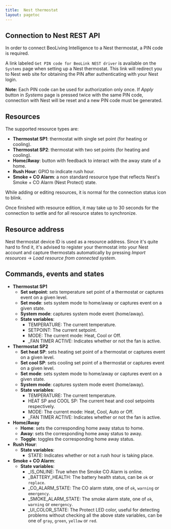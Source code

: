 ```yaml
---
title:  Nest thermostat
layout: pagetoc
---
```


Connection to Nest REST API
--------------------------------------

In order to connect BeoLiving Intelligence to a Nest thermostat, a PIN code
is required.

A link labeled `Get PIN code for BeoLink NEST driver` is available on
the `Systems` page when setting up a Nest thermostat. This link will
redirect you to Nest web site for obtaining the PIN after
authenticating with your Nest login.

**Note:** Each PIN code can be used for authorization only once. If
*Apply* button in *Systems* page is pressed twice with the same PIN
code, connection with Nest will be reset and a new PIN code must be
generated.

Resources
--------------------

The supported resource types are:

 + **Thermostat SP1**: thermostat with single set point (for heating or cooling).
 + **Thermostat SP2**: thermostat with two set points (for heating and cooling).
 + **Home/Away**: button with feedback to interact with the away state of a home.
 + **Rush Hour**: GPIO to indicate rush hour.
 + **Smoke + CO Alarm**: a non standard resource type that reflects Nest's Smoke + CO Alarm (Nest Protect) state.

While adding or editing resources, it is normal for the connection
status icon to blink.

Once finished with resource edition, it may take up to 30 seconds for
the connection to settle and for all resource states to synchronize.

Resource address
-----------------------

Nest thermostat device ID is used as a resource address. Since it's
quite hard to find it, it's advised to register your thermostat into
your Nest account and capture thermostats automatically by pressing
*Import resources* → *Load resource from connected system*.

Commands, events and states
-----------------
 + **Thermostat SP1**
   - **Set setpoint**: sets temperature set point of a thermostat or captures event on a given level.
   - **Set mode**: sets system mode to home/away or captures event on a given state.
   - **System mode**: captures system mode event (home/away).
   - **State variables**:
     + TEMPERATURE: The current temperature.
     + SETPOINT: The current setpoint.
     + MODE: The current mode: Heat, Cool or Off.
     + \_FAN TIMER ACTIVE: Indicates whether or not the fan is active.
 + **Thermostat SP2**
   - **Set heat SP**: sets heating set point of a thermostat or captures event on a given level.
   - **Set cool SP**: sets cooling set point of a thermostat or captures event on a given level.
   - **Set mode**: sets system mode to home/away or captures event on a given state.
   - **System mode**: captures system mode event (home/away).
   - **State variables**:
     + TEMPERATURE: The current temperature.
     + HEAT SP and COOL SP: The current heat and cool setpoints respectively.
     + MODE: The current mode: Heat, Cool, Auto or Off.
     + \_FAN TIMER ACTIVE: Indicates whether or not the fan is active.
 + **Home/Away**
   - **Home**: sets the corresponding home away status to home.
   - **Away**: sets the corresponding home away status to away.
   - **Toggle**: toggles the corresponding home away status.
 + **Rush Hour**:
   - **State variables**:
     + STATE: Indicates whether or not a rush hour is taking place.
 + **Smoke + CO Alarm**:
   - **State variables**:
     + \_IS\_ONLINE: True when the Smoke CO Alarm is online.
     + \_BATTERY\_HEALTH: The battery health status, can be `ok` or `replace`.
     + \_CO\_ALARM\_STATE: The CO alarm state, one of `ok`, `warning` or `emergency`.
     + \_SMOKE\_ALARM\_STATE: The smoke alarm state, one of `ok`, `warning` or `emergency`.
     + \_UI\_COLOR\_STATE: The Protect LED color, useful for detecting problems without checking all the above state variables, can be one of `gray`, `green`, `yellow` or `red`.
